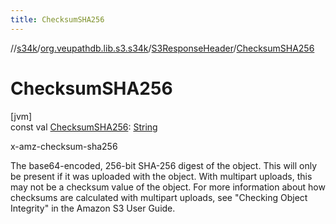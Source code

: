```yaml
---
title: ChecksumSHA256
---
```

//[s34k](../../../index.html)/[org.veupathdb.lib.s3.s34k](../index.html)/[S3ResponseHeader](index.html)/[ChecksumSHA256](-checksum-s-h-a256.html)



# ChecksumSHA256



[jvm]\
const val [ChecksumSHA256](-checksum-s-h-a256.html): [String](https://kotlinlang.org/api/latest/jvm/stdlib/kotlin/-string/index.html)



x-amz-checksum-sha256



The base64-encoded, 256-bit SHA-256 digest of the object. This will only be present if it was uploaded with the object. With multipart uploads, this may not be a checksum value of the object. For more information about how checksums are calculated with multipart uploads, see "Checking Object Integrity" in the Amazon S3 User Guide.





